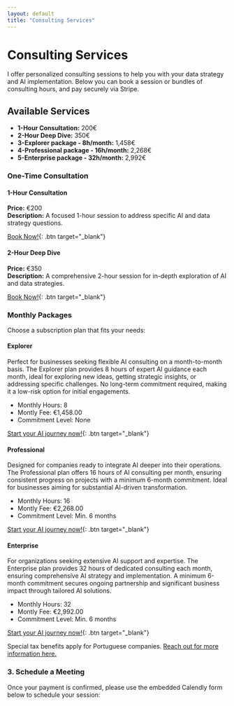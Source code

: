 ```yaml
---
layout: default
title: "Consulting Services"
---
```


# Consulting Services

I offer personalized consulting sessions to help you with your data strategy and AI implementation. Below you can book a session or bundles of consulting hours, and pay securely via Stripe.

## Available Services

- **1-Hour Consultation:** 200€
- **2-Hour Deep Dive:** 350€
- **3-Explorer package - 8h/month:** 1,458€
- **4-Professional package - 16h/month:** 2,268€
- **5-Enterprise package - 32h/month:** 2,992€


### One-Time Consultation

#### 1-Hour Consultation
**Price:** €200  
**Description:** A focused 1-hour session to address specific AI and data strategy questions.

[Book Now!](https://buy.stripe.com/bIY6so7oq2eOes05kk){: .btn target="_blank"}

#### 2-Hour Deep Dive
**Price:** €350  
**Description:** A comprehensive 2-hour session for in-depth exploration of AI and data strategies.

[Book Now!](https://buy.stripe.com/28obMIaAC6v4cjS8wx){: .btn target="_blank"}


### Monthly Packages

Choose a subscription plan that fits your needs:

#### Explorer
Perfect for businesses seeking flexible AI consulting on a month-to-month basis. The Explorer plan provides 8 hours of expert AI guidance each month, ideal for exploring new ideas, getting strategic insights, or addressing specific challenges. No long-term commitment required, making it a low-risk option for initial engagements.
- Monthly Hours: 8
- Montly Fee: €1,458.00
- Commitment Level: None
  
[Start your AI journey now!](https://buy.stripe.com/bIY5okdMOcTsgA83ch){: .btn target="_blank"}

#### Professional
Designed for companies ready to integrate AI deeper into their operations. The Professional plan offers 16 hours of AI consulting per month, ensuring consistent progress on projects with a minimum 6-month commitment. Ideal for businesses aiming for substantial AI-driven transformation.
- Monthly Hours: 16
- Montly Fee: €2,268.00
- Commitment Level: Min. 6 months

[Start your AI journey now!](https://buy.stripe.com/5kA8AwcIKbPo5VueV0){: .btn target="_blank"}


#### Enterprise
For organizations seeking extensive AI support and expertise. The Enterprise plan provides 32 hours of dedicated consulting each month, ensuring comprehensive AI strategy and implementation. A minimum 6-month commitment secures ongoing partnership and significant business impact through tailored AI solutions.
- Monthly Hours: 32
- Montly Fee: €2,992.00
- Commitment Level: Min. 6 months

[Start your AI journey now!](https://buy.stripe.com/00gcQM8su8Dc6Zy8wD){: .btn target="_blank"}

Special tax benefits apply for Portuguese companies. 
[Reach out for more information here.](contact.md)

### 3. Schedule a Meeting

Once your payment is confirmed, please use the embedded Calendly form below to schedule your session:

<div class="calendly-inline-widget" data-url="https://calendly.com/miguelcabrita-eai/consultation-call" style="min-width:320px;height:630px;"></div>
<script type="text/javascript" src="https://assets.calendly.com/assets/external/widget.js" async></script>